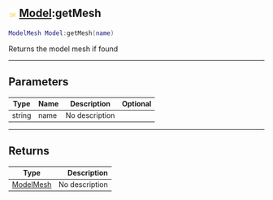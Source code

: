 ## ![shared](../../.gitbook/assets/shared.png) [Model](model):getMesh

```lua
ModelMesh Model:getMesh(name)
```

Returns the model mesh if found

------
## Parameters

| Type   | Name | Description | Optional |
| ------ | ---- | ----------- | -------: |
| string | name | No description |  |


------
## Returns

| Type   | Description |
| ------ | ----------: |
| [ModelMesh](modelmesh) | No description |

